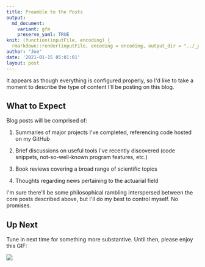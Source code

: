 ```yaml
---
title: Preamble to the Posts
output:
  md_document:
    variant: gfm
    preserve_yaml: TRUE
knit: (function(inputFile, encoding) {
  rmarkdown::render(inputFile, encoding = encoding, output_dir = "../_posts") })
author: "Joe"
date: '2021-01-15 05:01:01'
layout: post
---
```


It appears as though everything is configured properly, so I'd like to take a moment to describe the type of content I'll be posting on this blog.

## What to Expect

Blog posts will be comprised of:

1. Summaries of major projects I've completed, referencing code hosted on my GitHub

2. Brief discussions on useful tools I've recently discovered (code snippets, not-so-well-known program features, etc.)

3. Book reviews covering a broad range of scientific topics  

4. Thoughts regarding news pertaining to the actuarial field

I'm sure there'll be some philosophical rambling interspersed between the core posts described above, but I'll do my best to control myself. No promises.

## Up Next

Tune in next time for something more substantive. Until then, please enjoy this GIF:

![](https://media.giphy.com/media/l0MYQRbcEk1gyxhyE/source.gif)

